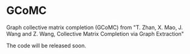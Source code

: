 # GCoMC
Graph collective matrix completion (GCoMC) from "T. Zhan, X. Mao, J. Wang and Z. Wang, Collective Matrix Completion via Graph Extraction"

The code will be released soon.
